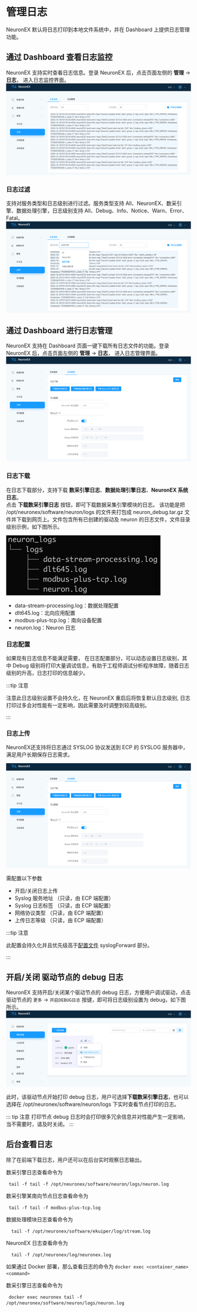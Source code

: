 # 管理日志


NeuronEX 默认将日志打印到本地文件系统中，并在 Dashboard 上提供日志管理功能。

## 通过 Dashboard 查看日志监控
NeuronEX 支持实时查看日志信息。登录 NeuronEX 后，点击页面左侧的 **管理** -> **日志**， 进入日志监控界面。
![如图所示](./assets/log_monitor_zh.png)

### 日志过滤
支持对服务类型和日志级别进行过滤。服务类型支持 All、NeuronEX、数采引擎、数据处理引擎，日志级别支持 All、Debug、Info、Notice、Warn、Error、Fatal。
![如图所示](./assets/log_monitor_filter_zh.png)

## 通过 Dashboard 进行日志管理

NeuronEX 支持在 Dashboard 页面一键下载所有日志文件的功能。登录 NeuronEX 后，点击页面左侧的 **管理** -> **日志**， 进入日志管理界面。
![如图所示](./assets/log_manage_zh.png)

### 日志下载

  在日志下载部分，支持下载 **数采引擎日志**、**数据处理引擎日志**、**NeuronEX 系统日志**。<br>
  点击 **下载数采引擎日志** 按钮，即可下载数据采集引擎模块的日志。
  该功能是把 /opt/neuronex/software/neuron/logs 的文件夹打包成 neuron_debug.tar.gz 文件并下载到网页上。文件包含所有已创建的驱动及 neuron 的日志文件，文件目录级别示例，如下图所示。

<img src="./assets/neuron_logs.png" alt="neuron_logs" style="zoom:50%;" />

  * data-stream-processing.log：数据处理配置
  * dlt645.log：北向应用配置
  * modbus-plus-tcp.log：南向设备配置
  * neuron.log：Neuron 日志

### 日志配置

  如果现有日志信息不能满足需要， 在日志配置部分，可以动态设置日志级别，其中 Debug 级别将打印大量调试信息，有助于工程师调试分析程序故障，随着日志级别的升高，日志打印的信息越少。

:::tip  注意

注意此日志级别设置不会持久化，在 NeuronEX 重启后将恢复默认日志级别, 日志打印过多会对性能有一定影响，因此需要及时调整到较高级别。

:::

### 日志上传

  NeuronEX还支持将日志通过 SYSLOG 协议发送到 ECP 的 SYSLOG 服务器中，满足用户长期保存日志需求。

![如图所示](./assets/log_manage_zh.png)

需配置以下参数
* 开启/关闭日志上传
* Syslog 服务地址 （只读，由 ECP 端配置）
* Syslog 日志标签 （只读，由 ECP 端配置）
* 网络协议类型 （只读，由 ECP 端配置）
* 上传日志等级 （只读，由 ECP 端配置）

:::tip  注意

此配置会持久化并且优先级高于[配置文件](./conf-management.md#log) syslogForward 部分。

:::

## 开启/关闭 驱动节点的 debug 日志

NeuronEX 支持开启/关闭某个驱动节点的 debug 日志，方便用户调试驱动，点击驱动节点的 `更多` -> `开启DEBUG日志` 按键，即可将日志级别设置为 debug，如下图所示。
![调试节点](./assets/neuron_node_debug_zh.png)

此时，该驱动节点开始打印 debug 日志，用户可选择**下载数采引擎日志**，也可以选择在  /opt/neuronex/software/neuron/logs 下实时查看节点打印的日志。

::: tip 注意
打印节点 debug 日志时会打印很多冗余信息并对性能产生一定影响，当不需要时，请及时关闭。
:::

## 后台查看日志

除了在前端下载日志，用户还可以在后台实时观察日志输出。

数采引擎日志查看命令为

```shell
 tail -f tail -f /opt/neuronex/software/neuron/logs/neuron.log
```

数采引擎某南向节点日志查看命令为

```shell
 tail -f tail -f modbus-plus-tcp.log
```

数据处理模块日志查看命令为

```shell
  tail -f /opt/neuronex/software/ekuiper/log/stream.log
```

NeuronEX 日志查看命令为

```shell
  tail -f /opt/neuronex/log/neuronex.log 
```

如果通过 Docker 部署，那么查看日志的命令为 ``docker exec <container_name> <command>``

数采引擎日志查看命令为

```shell
 docker exec neuronex tail -f /opt/neuronex/software/neuron/logs/neuron.log
```
